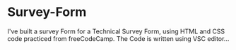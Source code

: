 # Survey-Form

I've built a survey Form for a Technical Survey Form, using HTML and CSS code practiced from freeCodeCamp. The Code is written using VSC editor...
